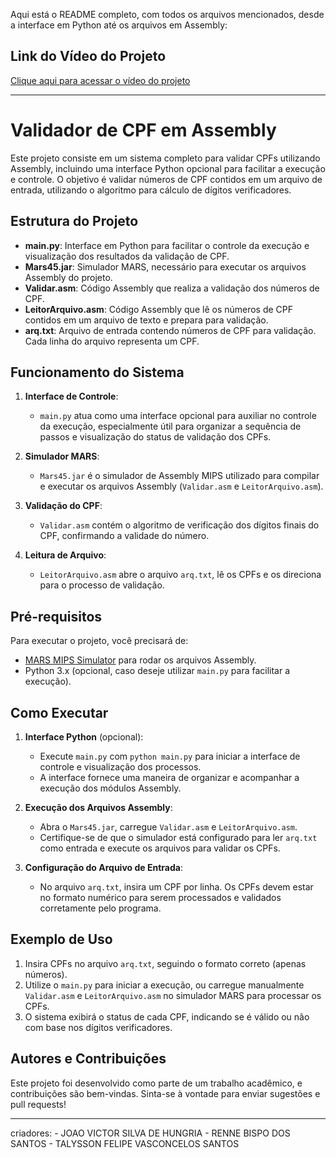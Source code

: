 Aqui está o README completo, com todos os arquivos mencionados, desde a interface em Python até os arquivos em Assembly:
## Link do Vídeo do Projeto
[Clique aqui para acessar o vídeo do projeto](https://drive.google.com/file/d/1H5_oS_gc0EYSSIMyz1sMAOAMZCwXp7K/view?usp=drive_link)

---

# Validador de CPF em Assembly

Este projeto consiste em um sistema completo para validar CPFs utilizando Assembly, incluindo uma interface Python opcional para facilitar a execução e controle. O objetivo é validar números de CPF contidos em um arquivo de entrada, utilizando o algoritmo para cálculo de dígitos verificadores.

## Estrutura do Projeto

- **main.py**: Interface em Python para facilitar o controle da execução e visualização dos resultados da validação de CPF.
- **Mars45.jar**: Simulador MARS, necessário para executar os arquivos Assembly do projeto.
- **Validar.asm**: Código Assembly que realiza a validação dos números de CPF.
- **LeitorArquivo.asm**: Código Assembly que lê os números de CPF contidos em um arquivo de texto e prepara para validação.
- **arq.txt**: Arquivo de entrada contendo números de CPF para validação. Cada linha do arquivo representa um CPF.

## Funcionamento do Sistema

1. **Interface de Controle**:
   - `main.py` atua como uma interface opcional para auxiliar no controle da execução, especialmente útil para organizar a sequência de passos e visualização do status de validação dos CPFs.

2. **Simulador MARS**:
   - `Mars45.jar` é o simulador de Assembly MIPS utilizado para compilar e executar os arquivos Assembly (`Validar.asm` e `LeitorArquivo.asm`).

3. **Validação do CPF**:
   - `Validar.asm` contém o algoritmo de verificação dos dígitos finais do CPF, confirmando a validade do número.

4. **Leitura de Arquivo**:
   - `LeitorArquivo.asm` abre o arquivo `arq.txt`, lê os CPFs e os direciona para o processo de validação.

## Pré-requisitos

Para executar o projeto, você precisará de:
- [MARS MIPS Simulator](http://courses.missouristate.edu/kenvollmar/mars/) para rodar os arquivos Assembly.
- Python 3.x (opcional, caso deseje utilizar `main.py` para facilitar a execução).

## Como Executar

1. **Interface Python** (opcional):
   - Execute `main.py` com `python main.py` para iniciar a interface de controle e visualização dos processos.
   - A interface fornece uma maneira de organizar e acompanhar a execução dos módulos Assembly.

2. **Execução dos Arquivos Assembly**:
   - Abra o `Mars45.jar`, carregue `Validar.asm` e `LeitorArquivo.asm`.
   - Certifique-se de que o simulador está configurado para ler `arq.txt` como entrada e execute os arquivos para validar os CPFs.

3. **Configuração do Arquivo de Entrada**:
   - No arquivo `arq.txt`, insira um CPF por linha. Os CPFs devem estar no formato numérico para serem processados e validados corretamente pelo programa.

## Exemplo de Uso

1. Insira CPFs no arquivo `arq.txt`, seguindo o formato correto (apenas números).
2. Utilize o `main.py` para iniciar a execução, ou carregue manualmente `Validar.asm` e `LeitorArquivo.asm` no simulador MARS para processar os CPFs.
3. O sistema exibirá o status de cada CPF, indicando se é válido ou não com base nos dígitos verificadores.

## Autores e Contribuições

Este projeto foi desenvolvido como parte de um trabalho acadêmico, e contribuições são bem-vindas. Sinta-se à vontade para enviar sugestões e pull requests!

--- 
criadores: 
        - JOAO VICTOR SILVA DE HUNGRIA
        - RENNE BISPO DOS SANTOS
        - TALYSSON FELIPE VASCONCELOS SANTOS
